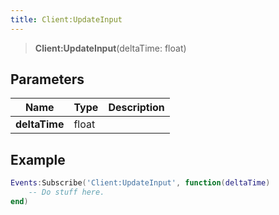 ```yaml
---
title: Client:UpdateInput
---
```


> **Client:UpdateInput**(deltaTime: float)

## Parameters

| Name | Type | Description |
| ---- | ---- | ----------- |
| **deltaTime** | float |  |

## Example

```lua
Events:Subscribe('Client:UpdateInput', function(deltaTime)
    -- Do stuff here.
end)
```
